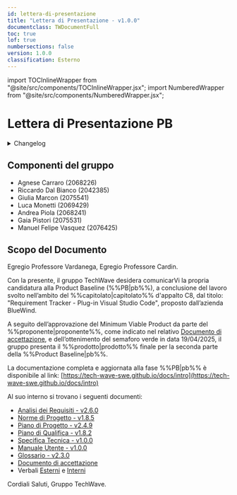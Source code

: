 ```yaml
---
id: lettera-di-presentazione
title: "Lettera di Presentazione - v1.0.0"
documentclass: TWDocumentFull
toc: true
lof: true
numbersections: false
version: 1.0.0
classification: Esterno
---
```


<!-- ::: {.no-export} -->

import TOCInlineWrapper from "@site/src/components/TOCInlineWrapper.jsx";
import NumberedWrapper from "@site/src/components/NumberedWrapper.jsx";


# Lettera di Presentazione PB

<details>
  <summary>Changelog</summary>

<!-- ::: -->

| Data       | Versione | Descrizione                 | Autore                | Data Verifica | Verificatore   |
| ---------- | -------- | --------------------------- | --------------------- | ------------- | -------------- |
| 23/04/2025 | 1.0.0    | Prima stesura del documento | Marcon Giulia         | 24/04/2025    | Carraro Agnese |

<!-- ::: {.no-export} -->

</details>

<TOCInlineWrapper toc={toc} numbered={true}/>
<NumberedWrapper toc={toc}>

<!-- ::: -->

## Componenti del gruppo

- Agnese Carraro (2068226)
- Riccardo Dal Bianco (2042385)
- Giulia Marcon (2075541)
- Luca Monetti (2069429)
- Andrea Piola (2068241)
- Gaia Pistori (2075531)
- Manuel Felipe Vasquez (2076425)

## Scopo del Documento

Egregio Professore Vardanega,
Egregio Professore Cardin.

Con la presente, il gruppo TechWave desidera comunicarVi la propria candidatura alla Product Baseline (%%PB|pb%%), a conclusione del lavoro svolto nell’ambito del %%capitolato|capitolato%% d'appalto C8, dal titolo:
"Requirement Tracker - Plug-in Visual Studio Code", proposto dall’azienda BlueWind.

A seguito dell’approvazione del Minimum Viable Product da parte del %%proponente|proponente%%, come indicato nel relativo [Documento di accettazione](https://tech-wave-swe.github.io/assets/files/DocAccettazione-7b7b9f84e265620aa2c0af8302db8aca.pdf), e dell’ottenimento del semaforo verde in data 19/04/2025, il gruppo presenta il %%prodotto|prodotto%% finale per la seconda parte della %%Product Baseline|pb%%.

La documentazione completa e aggiornata alla fase %%PB|pb%% è disponibile al link:
[https://tech-wave-swe.github.io/docs/intro](https://tech-wave-swe.github.io/docs/intro)

Al suo interno si trovano i seguenti documenti:

- [Analisi dei Requisiti - v2.6.0](https://tech-wave-swe.github.io/docs/PB/analisi_dei_requisiti)
- [Norme di Progetto - v1.8.5](https://tech-wave-swe.github.io/docs/PB/norme_di_progetto)
- [Piano di Progetto - v2.4.9](https://tech-wave-swe.github.io/docs/PB/piano_di_progetto)
- [Piano di Qualifica - v1.8.2](https://tech-wave-swe.github.io/docs/PB/piano_di_qualifica)
- [Specifica Tecnica - v1.0.0](https://tech-wave-swe.github.io/docs/PB/specifica_tecnica)
- [Manuale Utente - v1.0.0](https://tech-wave-swe.github.io/docs/PB/manuale_utente)
- [Glossario - v2.3.0](https://tech-wave-swe.github.io/docs/glossario)
- [Documento di accettazione](https://tech-wave-swe.github.io/assets/files/DocAccettazione-7b7b9f84e265620aa2c0af8302db8aca.pdf)
- Verbali [Esterni](https://tech-wave-swe.github.io/docs/PB/Verbali_Esterni/Verbali%20Esterni) e [Interni](https://tech-wave-swe.github.io/docs/category/verbali-interni)

Cordiali Saluti,
Gruppo TechWave.

<!-- ::: {.no-export} -->
</NumberedWrapper>
<!-- ::: -->
